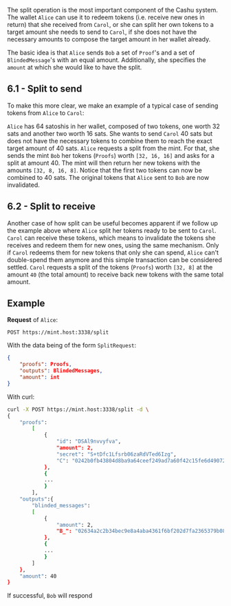 The split operation is the most important component of the Cashu system. The wallet `Alice` can use it to redeem tokens (i.e. receive new ones in return) that she received from `Carol`, or she can split her own tokens to a target amount she needs to send to `Carol`, if she does not have the necessary amounts to compose the target amount in her wallet already.

The basic idea is that `Alice` sends `Bob` a set of  `Proof`'s and a set of `BlindedMessage`'s with an equal amount. Additionally, she specifies the `amount` at which she would like to have the split. 

## 6.1 - Split to send

To make this more clear, we make an example of a typical case of sending tokens from `Alice` to `Carol`:

`Alice` has 64 satoshis in her wallet, composed of two tokens, one worth 32 sats and another two worth 16 sats. She wants to send `Carol` 40 sats but does not have the necessary tokens to combine them to reach the exact target amount of 40 sats. `Alice` requests a split from the mint. For that, she sends the mint `Bob` her tokens (`Proofs`) worth `[32, 16, 16]` and asks for a split at amount 40. The mint will then return her new tokens with the amounts `[32, 8, 16, 8]`. Notice that the first two tokens can now be combined to 40 sats. The original tokens that `Alice` sent to `Bob` are now invalidated.

## 6.2 - Split to receive

Another case of how split can be useful becomes apparent if we follow up the example above where `Alice` split her tokens ready to be sent to `Carol`.  `Carol` can receive these tokens, which means to invalidate the tokens she receives and redeem them for new ones, using the same mechanism. Only if `Carol` redeems them for new tokens that only she can spend, `Alice` can't double-spend them anymore and this simple transaction can be considered settled. `Carol` requests a split of the tokens (`Proofs`) worth `[32, 8]` at the amount `40` (the total amount) to receive back new tokens with the same total amount.

## Example

**Request** of `Alice`:

```http
POST https://mint.host:3338/split
```

With the data being of the form `SplitRequest`:

```json
{
	"proofs": Proofs,
	"outputs": BlindedMessages,
	"amount": int
}
```

With curl:

```bash
curl -X POST https://mint.host:3338/split -d \
{
	"proofs": 
		[
			{
				"id": "DSAl9nvvyfva",
				"amount": 2,
				"secret": "S+tDfc1Lfsrb06zaRdVTed6Izg",
				"C": "0242b0fb43804d8ba9a64ceef249ad7a60f42c15fe6d4907238b05e857527832a3"
			},
			{
			...
			}
		],
	"outputs":{
		"blinded_messages": 
		[
			{
				"amount": 2, 
				"B_": "02634a2c2b34bec9e8a4aba4361f6bf202d7fa2365379b0840afe249a7a9d71239"
			},
			{
			...
			}
		]
	},
	"amount": 40
}
```

If successful, `Bob` will respond